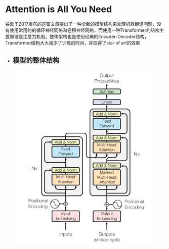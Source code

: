 # Attention is All You Need

   谷歌于2017发布的这篇文章提出了一种全新的模型结构来处理机器翻译问题，没有使用常用的的循环神经网络和卷积神经网络，而使用一种Transformer的结构主要原理是注意力机制，整体架构也是使用经典的Encoder-Decoder结构，Transformer结构大大减少了训练的时间，并取得了star of art的效果
* ## 模型的整体结构
<div align=center><img src="https://github.com/fate-fight/paper/blob/master/images/transformer.png"></div>
